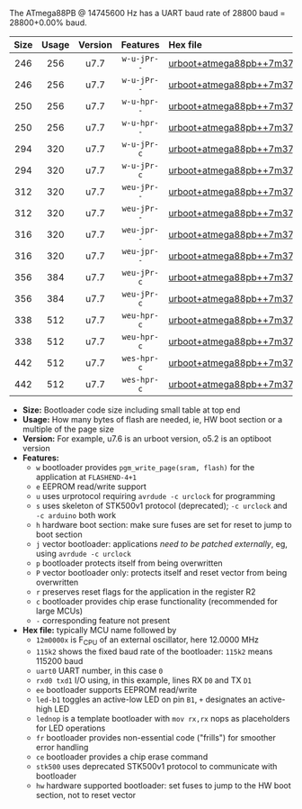 The ATmega88PB @ 14745600 Hz has a UART baud rate of 28800 baud = 28800+0.00% baud.

|Size|Usage|Version|Features|Hex file|
|:-:|:-:|:-:|:-:|:--|
|246|256|u7.7|`w-u-jPr--`|[urboot+atmega88pb++7m3728x+++14k4_uart0_rxd0_txd1_led+b5.hex](https://raw.githubusercontent.com/stefanrueger/urboot.hex/main/mcus/atmega88pb/external_oscillator/fcpu++7m3728_Hz/br+++14k4_bps/urboot+atmega88pb++7m3728x+++14k4_uart0_rxd0_txd1_led+b5.hex)|
|246|256|u7.7|`w-u-jPr--`|[urboot+atmega88pb++7m3728x+++14k4_uart0_rxd0_txd1_lednop.hex](https://raw.githubusercontent.com/stefanrueger/urboot.hex/main/mcus/atmega88pb/external_oscillator/fcpu++7m3728_Hz/br+++14k4_bps/urboot+atmega88pb++7m3728x+++14k4_uart0_rxd0_txd1_lednop.hex)|
|250|256|u7.7|`w-u-hpr--`|[urboot+atmega88pb++7m3728x+++14k4_uart0_rxd0_txd1_led+b5_fr_hw.hex](https://raw.githubusercontent.com/stefanrueger/urboot.hex/main/mcus/atmega88pb/external_oscillator/fcpu++7m3728_Hz/br+++14k4_bps/urboot+atmega88pb++7m3728x+++14k4_uart0_rxd0_txd1_led+b5_fr_hw.hex)|
|250|256|u7.7|`w-u-hpr--`|[urboot+atmega88pb++7m3728x+++14k4_uart0_rxd0_txd1_lednop_fr_hw.hex](https://raw.githubusercontent.com/stefanrueger/urboot.hex/main/mcus/atmega88pb/external_oscillator/fcpu++7m3728_Hz/br+++14k4_bps/urboot+atmega88pb++7m3728x+++14k4_uart0_rxd0_txd1_lednop_fr_hw.hex)|
|294|320|u7.7|`w-u-jPr-c`|[urboot+atmega88pb++7m3728x+++14k4_uart0_rxd0_txd1_led+b5_fr_ce.hex](https://raw.githubusercontent.com/stefanrueger/urboot.hex/main/mcus/atmega88pb/external_oscillator/fcpu++7m3728_Hz/br+++14k4_bps/urboot+atmega88pb++7m3728x+++14k4_uart0_rxd0_txd1_led+b5_fr_ce.hex)|
|294|320|u7.7|`w-u-jPr-c`|[urboot+atmega88pb++7m3728x+++14k4_uart0_rxd0_txd1_lednop_fr_ce.hex](https://raw.githubusercontent.com/stefanrueger/urboot.hex/main/mcus/atmega88pb/external_oscillator/fcpu++7m3728_Hz/br+++14k4_bps/urboot+atmega88pb++7m3728x+++14k4_uart0_rxd0_txd1_lednop_fr_ce.hex)|
|312|320|u7.7|`weu-jPr--`|[urboot+atmega88pb++7m3728x+++14k4_uart0_rxd0_txd1_ee_led+b5.hex](https://raw.githubusercontent.com/stefanrueger/urboot.hex/main/mcus/atmega88pb/external_oscillator/fcpu++7m3728_Hz/br+++14k4_bps/urboot+atmega88pb++7m3728x+++14k4_uart0_rxd0_txd1_ee_led+b5.hex)|
|312|320|u7.7|`weu-jPr--`|[urboot+atmega88pb++7m3728x+++14k4_uart0_rxd0_txd1_ee_lednop.hex](https://raw.githubusercontent.com/stefanrueger/urboot.hex/main/mcus/atmega88pb/external_oscillator/fcpu++7m3728_Hz/br+++14k4_bps/urboot+atmega88pb++7m3728x+++14k4_uart0_rxd0_txd1_ee_lednop.hex)|
|316|320|u7.7|`weu-jpr--`|[urboot+atmega88pb++7m3728x+++14k4_uart0_rxd0_txd1_ee_led+b5_fr.hex](https://raw.githubusercontent.com/stefanrueger/urboot.hex/main/mcus/atmega88pb/external_oscillator/fcpu++7m3728_Hz/br+++14k4_bps/urboot+atmega88pb++7m3728x+++14k4_uart0_rxd0_txd1_ee_led+b5_fr.hex)|
|316|320|u7.7|`weu-jpr--`|[urboot+atmega88pb++7m3728x+++14k4_uart0_rxd0_txd1_ee_lednop_fr.hex](https://raw.githubusercontent.com/stefanrueger/urboot.hex/main/mcus/atmega88pb/external_oscillator/fcpu++7m3728_Hz/br+++14k4_bps/urboot+atmega88pb++7m3728x+++14k4_uart0_rxd0_txd1_ee_lednop_fr.hex)|
|356|384|u7.7|`weu-jPr-c`|[urboot+atmega88pb++7m3728x+++14k4_uart0_rxd0_txd1_ee_led+b5_fr_ce.hex](https://raw.githubusercontent.com/stefanrueger/urboot.hex/main/mcus/atmega88pb/external_oscillator/fcpu++7m3728_Hz/br+++14k4_bps/urboot+atmega88pb++7m3728x+++14k4_uart0_rxd0_txd1_ee_led+b5_fr_ce.hex)|
|356|384|u7.7|`weu-jPr-c`|[urboot+atmega88pb++7m3728x+++14k4_uart0_rxd0_txd1_ee_lednop_fr_ce.hex](https://raw.githubusercontent.com/stefanrueger/urboot.hex/main/mcus/atmega88pb/external_oscillator/fcpu++7m3728_Hz/br+++14k4_bps/urboot+atmega88pb++7m3728x+++14k4_uart0_rxd0_txd1_ee_lednop_fr_ce.hex)|
|338|512|u7.7|`weu-hpr-c`|[urboot+atmega88pb++7m3728x+++14k4_uart0_rxd0_txd1_ee_led+b5_fr_ce_hw.hex](https://raw.githubusercontent.com/stefanrueger/urboot.hex/main/mcus/atmega88pb/external_oscillator/fcpu++7m3728_Hz/br+++14k4_bps/urboot+atmega88pb++7m3728x+++14k4_uart0_rxd0_txd1_ee_led+b5_fr_ce_hw.hex)|
|338|512|u7.7|`weu-hpr-c`|[urboot+atmega88pb++7m3728x+++14k4_uart0_rxd0_txd1_ee_lednop_fr_ce_hw.hex](https://raw.githubusercontent.com/stefanrueger/urboot.hex/main/mcus/atmega88pb/external_oscillator/fcpu++7m3728_Hz/br+++14k4_bps/urboot+atmega88pb++7m3728x+++14k4_uart0_rxd0_txd1_ee_lednop_fr_ce_hw.hex)|
|442|512|u7.7|`wes-hpr-c`|[urboot+atmega88pb++7m3728x+++14k4_uart0_rxd0_txd1_ee_led+b5_fr_ce_stk500_hw.hex](https://raw.githubusercontent.com/stefanrueger/urboot.hex/main/mcus/atmega88pb/external_oscillator/fcpu++7m3728_Hz/br+++14k4_bps/urboot+atmega88pb++7m3728x+++14k4_uart0_rxd0_txd1_ee_led+b5_fr_ce_stk500_hw.hex)|
|442|512|u7.7|`wes-hpr-c`|[urboot+atmega88pb++7m3728x+++14k4_uart0_rxd0_txd1_ee_lednop_fr_ce_stk500_hw.hex](https://raw.githubusercontent.com/stefanrueger/urboot.hex/main/mcus/atmega88pb/external_oscillator/fcpu++7m3728_Hz/br+++14k4_bps/urboot+atmega88pb++7m3728x+++14k4_uart0_rxd0_txd1_ee_lednop_fr_ce_stk500_hw.hex)|

- **Size:** Bootloader code size including small table at top end
- **Usage:** How many bytes of flash are needed, ie, HW boot section or a multiple of the page size
- **Version:** For example, u7.6 is an urboot version, o5.2 is an optiboot version
- **Features:**
  + `w` bootloader provides `pgm_write_page(sram, flash)` for the application at `FLASHEND-4+1`
  + `e` EEPROM read/write support
  + `u` uses urprotocol requiring `avrdude -c urclock` for programming
  + `s` uses skeleton of STK500v1 protocol (deprecated); `-c urclock` and `-c arduino` both work
  + `h` hardware boot section: make sure fuses are set for reset to jump to boot section
  + `j` vector bootloader: applications *need to be patched externally*, eg, using `avrdude -c urclock`
  + `p` bootloader protects itself from being overwritten
  + `P` vector bootloader only: protects itself and reset vector from being overwritten
  + `r` preserves reset flags for the application in the register R2
  + `c` bootloader provides chip erase functionality (recommended for large MCUs)
  + `-` corresponding feature not present
- **Hex file:** typically MCU name followed by
  + `12m0000x` is F<sub>CPU</sub> of an external oscillator, here 12.0000 MHz
  + `115k2` shows the fixed baud rate of the bootloader: `115k2` means 115200 baud
  + `uart0` UART number, in this case `0`
  + `rxd0 txd1` I/O using, in this example, lines RX `D0` and TX `D1`
  + `ee` bootloader supports EEPROM read/write
  + `led-b1` toggles an active-low LED on pin `B1`, `+` designates an active-high LED
  + `lednop` is a template bootloader with `mov rx,rx` nops as placeholders for LED operations
  + `fr` bootloader provides non-essential code ("frills") for smoother error handling
  + `ce` bootloader provides a chip erase command
  + `stk500` uses deprecated STK500v1 protocol to communicate with bootloader
  + `hw` hardware supported bootloader: set fuses to jump to the HW boot section, not to reset vector
